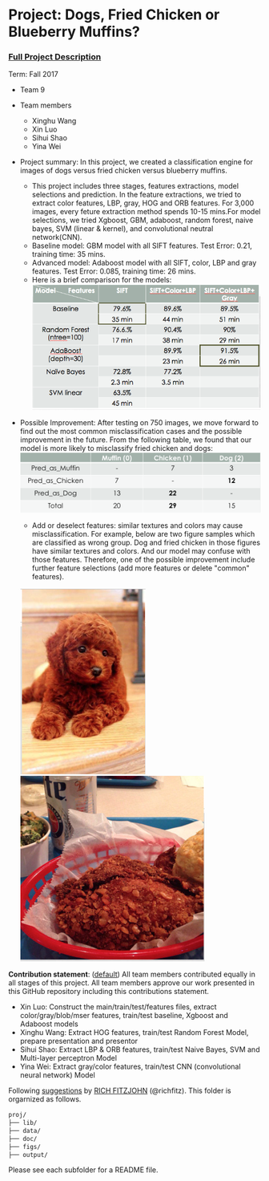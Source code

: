 # Project: Dogs, Fried Chicken or Blueberry Muffins?

### [Full Project Description](doc/project3_desc.md)

Term: Fall 2017

+ Team 9
+ Team members
	+ Xinghu Wang
	+ Xin Luo
	+ Sihui Shao
	+ Yina Wei


+ Project summary: In this project, we created a classification engine for images of dogs versus fried chicken versus blueberry muffins. 
	+ This project includes three stages, features extractions, model selections and prediction. In the feature extractions, we tried to extract color features, LBP, gray, HOG and ORB features. For 3,000 images, every feture extraction method spends 10-15 mins.For model selections, we tried Xgboost, GBM, adaboost, random forest, naive bayes, SVM (linear & kernel), and convolutional neutral network(CNN). 
	+ Baseline model: GBM model with all SIFT features. Test Error: 0.21, training time: 35 mins.
	+ Advanced model: Adaboost model with all SIFT, color, LBP and gray features. Test Error: 0.085, training time: 26 mins. 
	+ Here is a brief comparison for the models: 
		![image](figs/compare.png)

+ Possible Improvement: After testing on 750 images, we move forward to find out the most common misclassification cases and the possible improvement in the future. From the following table, we found that our model is more likely to misclassify fried chicken and dogs: 
		![image](figs/misclassify.png)


	+ Add or deselect features: similar textures and colors may cause misclassification. For example, below are two figure samples which are classified as wrong group. Dog and fried chicken in those figures have similar textures and colors. And our model may confuse with those features.  Therefore, one of the possible improvement include further feature selections (add more features or delete "common" features).
	
	![image](figs/errorpic1.png)
	![image](figs/errorpic2.png)
		
		
**Contribution statement**: ([default](doc/a_note_on_contributions.md)) All team members contributed equally in all stages of this project. All team members approve our work presented in this GitHub repository including this contributions statement.
+ Xin Luo: Construct the main/train/test/features files, extract color/gray/blob/mser features, train/test baseline, Xgboost and Adaboost models
+ Xinghu Wang: Extract HOG features, train/test Random Forest Model, prepare presentation and presentor 
+ Sihui Shao: Extract LBP & ORB features, train/test Naive Bayes, SVM and Multi-layer perceptron Model
+ Yina Wei: Extract gray/color features, train/test CNN (convolutional neural network) Model

Following [suggestions](http://nicercode.github.io/blog/2013-04-05-projects/) by [RICH FITZJOHN](http://nicercode.github.io/about/#Team) (@richfitz). This folder is orgarnized as follows.

```
proj/
├── lib/
├── data/
├── doc/
├── figs/
├── output/
```

Please see each subfolder for a README file.
